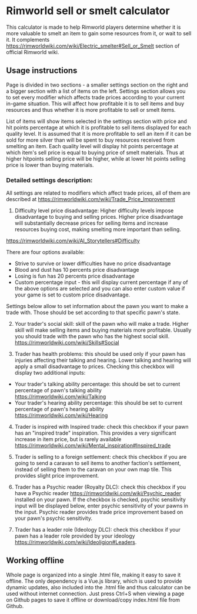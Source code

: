 # Rimworld sell or smelt calculator
 
This calculator is made to help Rimworld players determine whether it is more valuable to smelt an item to gain some resources from it, or wait to sell it.
It complements https://rimworldwiki.com/wiki/Electric_smelter#Sell_or_Smelt section of official Rimworld wiki.
 
## Usage instructions
 
Page is divided in two sections - a smaller settings section on the right and a bigger section with a list of items on the left.
Settings section allows you to set every modifier which affects trade prices according to your current in-game situation. This will affect how profitable it is to sell items and buy resources and thus whether it is more profitable to sell or smelt items.
 
List of items will show items selected in the settings section with price and hit points percentage at which it is profitable to sell items displayed for each quality level. It is assumed that it is more profitable to sell an item if it can be sold for more silver than will be spent to buy resources received from smelting an item. Each quality level will display hit points percentage at which item's sell price is equal to buying price of smelt materials. Thus at higher hitpoints selling price will be higher, while at lower hit points selling price is lower than buying materials.
 
### Detailed settings description:
 
All settings are related to modifiers which affect trade prices, all of them are described at https://rimworldwiki.com/wiki/Trade_Price_Improvement
 
1. Difficulty level price disadvantage: Higher difficulty levels impose disadvantage to buying and selling prices. Higher price disadvantage will substantially decrease prices for selling items and increase resources buying cost, making smelting more important than selling.
 
https://rimworldwiki.com/wiki/AI_Storytellers#Difficulty
 
There are four options available:
- Strive to survive or lower difficulties have no price disadvantage
- Blood and dust has 10 percents price disadvantage
- Losing is fun has 20 percents price disadvantage
- Custom percentage input - this will display current percentage if any of the above options are selected and you can also enter custom value if your game is set to custom price disadvantage.
 
Settings below allow to set information about the pawn you want to make a trade with. Those should be set according to that specific pawn's state.
 
2. Your trader's social skill: skill of the pawn who will make a trade. Higher skill will make selling items and buying materials more profitable. Usually you should trade with the pawn who has the highest social skill. https://rimworldwiki.com/wiki/Skills#Social

3. Trader has health problems: this should be used only if your pawn has injuries affecting their talking and hearing. Lower talking and hearing will apply a small disadvantage to prices. Checking this checkbox will display two additional inputs:
- Your trader's talking ability percentage: this should be set to current percentage of pawn's talking ability https://rimworldwiki.com/wiki/Talking
- Your trader's hearing ability percentage: this should be set to current percentage of pawn's hearing ability https://rimworldwiki.com/wiki/Hearing

4. Trader is inspired with Inspired trade: check this checkbox if your pawn has an "inspired trade" inspiration. This provides a very significant increase in item price, but is rarely available https://rimworldwiki.com/wiki/Mental_inspiration#Inspired_trade

5. Trader is selling to a foreign settlement: check this checkbox if you are going to send a caravan to sell items to another faction's settlement, instead of selling them to the caravan on your own map tile. This provides slight price improvement.

6. Trader has a Psychic reader (Royalty DLC): check this checkbox if you have a Psychic reader https://rimworldwiki.com/wiki/Psychic_reader installed on your pawn. If the checkbox is checked, psychic sensitivity input will be displayed below, enter psychic sensitivity of your pawns in the input. Psychic reader provides trade price improvement based on your pawn's psychic sensitivity.

7. Trader has a leader role (Ideology DLC): check this checkbox if your pawn has a leader role provided by your ideology https://rimworldwiki.com/wiki/Ideoligion#Leaders.
 
## Working offline
 
Whole page is organized into a single .html file, making it easy to save it offline. The only dependency is a Vue.js library, which is used to provide dynamic updates, also included into the .html file and thus calculator can be used without internet connection. Just press Ctrl+S when viewing a page on Github pages to save it offline or download/copy index.html file from Github.